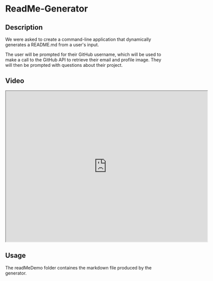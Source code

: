# ReadMe-Generator

## Description
We were asked to create a command-line application that dynamically generates a README.md from a user's input. 

The user will be prompted for their GitHub username, which will be used to make a call to the GitHub API to retrieve their email and profile image. They will then be prompted with questions about their project.

## Video
<iframe src="https://drive.google.com/file/d/1G8zK4kpd7LyZyv6MreemKrb5WzhSElR6/preview" width="640" height="480"></iframe>


## Usage
The readMeDemo folder containes the markdown file produced by the generator.
